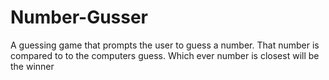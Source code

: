 # Number-Gusser
A guessing game that prompts the user to guess a number. That number is compared to to the computers guess. Which ever number is closest will be the winner 
